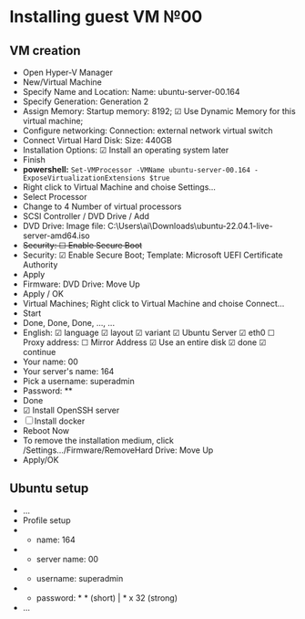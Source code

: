 # Installing guest VM №00

## VM creation
- Open Hyper-V Manager
- New/Virtual Machine
- Specify Name and Location: Name: ubuntu-server-00.164
- Specify Generation: Generation 2
- Assign Memory: Startup memory: 8192; ☑ Use Dynamic Memory for this virtual machine;
- Configure networking: Connection: external network virtual switch
- Connect Virtual Hard Disk: Size: 440GB
- Installation Options: ☑ Install an operating system later
- Finish
- **powershell:** ```Set-VMProcessor -VMName ubuntu-server-00.164 -ExposeVirtualizationExtensions $true```
- Right click to Virtual Machine and choise Settings...
- Select Processor
- Change to 4 Number of virtual processors
- SCSI Controller / DVD Drive / Add
- DVD Drive: Image file: C:\Users\ai\Downloads\ubuntu-22.04.1-live-server-amd64.iso
- ~~Security: ☐ Enable Secure Boot~~
- Security: ☑︎ Enable Secure Boot; Template: Microsoft UEFI Certificate Authority
- Apply
- Firmware: DVD Drive: Move Up
- Apply / OK
- Virtual Machines; Right click to Virtual Machine and choise Connect...
- Start
- Done, Done, Done, ..., ...
- English: ☑︎ language ☑︎ layout ☑︎ variant ☑︎ Ubuntu Server ☑︎ eth0 ☐ Proxy address: ☐ Mirror Address ☑︎ Use an entire disk ☑︎ done ☑︎ continue 
- Your name: 00
- Your server's name: 164
- Pick a username: superadmin
- Password: **
- Done
- ☑︎ Install OpenSSH server
- ☐ Install docker
- Reboot Now
- To remove the installation  medium, click /Settings.../Firmware/RemoveHard Drive: Move Up
- Apply/OK
## Ubuntu setup
- …
- Profile setup
- - name: 164
- - server name: 00
- - username: superadmin
- - password: * * (short) | * x 32 (strong)
- …

